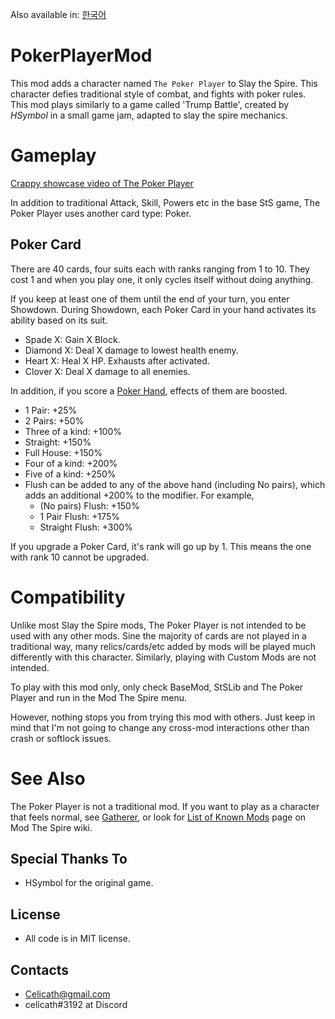 Also available in: [한국어](README-KOR.md)

# PokerPlayerMod

This mod adds a character named `The Poker Player` to Slay the Spire. This character defies traditional style of combat, and fights with poker rules. This mod plays similarly to a game called 'Trump Battle', created by *HSymbol* in a small game jam, adapted to slay the spire mechanics.

# Gameplay

[Crappy showcase video of The Poker Player](https://youtu.be/jc1tZhmU0UY)

In addition to traditional Attack, Skill, Powers etc in the base StS game, The Poker Player uses another card type: Poker.

## Poker Card
There are 40 cards, four suits each with ranks ranging from 1 to 10. They cost 1 and when you play one, it only cycles itself without doing anything.

If you keep at least one of them until the end of your turn, you enter Showdown. During Showdown, each Poker Card in your hand activates its ability based on its suit.
- Spade X: Gain X Block.
- Diamond X: Deal X damage to lowest health enemy.
- Heart X: Heal X HP. Exhausts after activated.
- Clover X: Deal X damage to all enemies.

In addition, if you score a [Poker Hand](https://en.wikipedia.org/wiki/List_of_poker_hands), effects of them are boosted.
- 1 Pair: +25%
- 2 Pairs: +50%
- Three of a kind: +100%
- Straight: +150%
- Full House: +150%
- Four of a kind: +200%
- Five of a kind: +250%
- Flush can be added to any of the above hand (including No pairs), which adds an additional +200% to the modifier. For example,
  - (No pairs) Flush: +150%
  - 1 Pair Flush: +175%
  - Straight Flush: +300%

If you upgrade a Poker Card, it's rank will go up by 1. This means the one with rank 10 cannot be upgraded.

# Compatibility
Unlike most Slay the Spire mods, The Poker Player is not intended to be used with any other mods. Sine the majority of cards are not played in a traditional way, many relics/cards/etc added by mods will be played much differently with this character. Similarly, playing with Custom Mods are not intended.

To play with this mod only, only check BaseMod, StSLib and The Poker Player and run in the Mod The Spire menu.

However, nothing stops you from trying this mod with others. Just keep in mind that I'm not going to change any cross-mod interactions other than crash or softlock issues.

# See Also
The Poker Player is not a traditional mod. If you want to play as a character that feels normal, see [Gatherer](https://github.com/Celicath/GathererMod), or look for [List of Known Mods](https://github.com/kiooeht/ModTheSpire/wiki/List-of-Known-Mods) page on Mod The Spire wiki.

## Special Thanks To
- HSymbol for the original game.

## License
- All code is in MIT license.

## Contacts
- Celicath@gmail.com
- celicath#3192 at Discord
